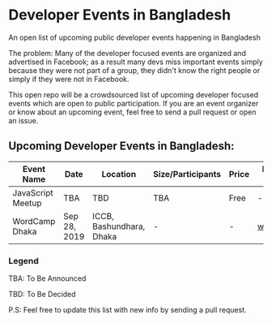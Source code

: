 # Developer Events in Bangladesh

An open list of upcoming public developer events happening in Bangladesh

The problem: Many of the developer focused events are organized and advertised in Facebook; as a result many devs miss important events simply because they were not part of a group, they didn't know the right people or simply if they were not in Facebook. 

This open repo will be a crowdsourced list of upcoming developer focused events which are open to public participation. If you are an event organizer or know about an upcoming event, feel free to send a pull request or open an issue. 

## Upcoming Developer Events in Bangladesh:

Event Name | Date | Location | Size/Participants | Price | More Info
--- | --- | --- | --- | --- | ---
JavaScript Meetup | TBA | TBD | TBA | Free | -
WordCamp Dhaka | Sep 28, 2019 | ICCB, Bashundhara, Dhaka | - | - | [website](https://2019.dhaka.wordcamp.org/) 

### Legend

TBA: To Be Announced

TBD: To Be Decided

P.S: Feel free to update this list with new info by sending a pull request.
